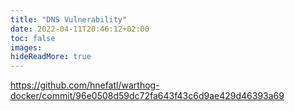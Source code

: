 ```yaml
---
title: "DNS Vulnerability"
date: 2022-04-11T20:46:12+02:00
toc: false
images:
hideReadMore: true
---
```


https://github.com/hnefatl/warthog-docker/commit/96e0508d59dc72fa643f43c6d9ae429d46393a69